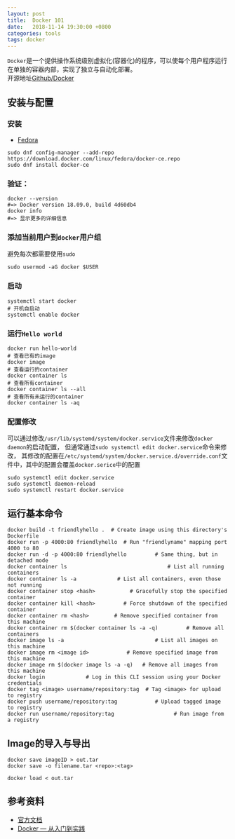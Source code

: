 ```yaml
---
layout: post
title:  Docker 101
date:   2018-11-14 19:30:00 +0800
categories: tools
tags: docker
---
```


`Docker`是一个提供操作系统级别虚拟化(容器化)的程序，可以使每个用户程序运行在单独的容器内部，实现了独立与自动化部署。  
开源地址[Github/Docker](https://github.com/docker/docker-ce)

## 安装与配置

### 安装

* [Fedora](https://docs.docker.com/install/linux/docker-ce/fedora/)

```shell
sudo dnf config-manager --add-repo https://download.docker.com/linux/fedora/docker-ce.repo
sudo dnf install docker-ce
```

### 验证：

```shell
docker --version
#=> Docker version 18.09.0, build 4d60db4
docker info
#=> 显示更多的详细信息
```

### 添加当前用户到`docker`用户组

避免每次都需要使用`sudo`

```shell
sudo usermod -aG docker $USER
```

### 启动

```shell
systemctl start docker
# 开机自启动
systemctl enable docker
```

### 运行`Hello world`

```shell
docker run hello-world
# 查看已有的image
docker image
# 查看运行的container
docker container ls
# 查看所有container
docker container ls --all
# 查看所有未运行的container
docker container ls -aq
```

### 配置修改

可以通过修改`/usr/lib/systemd/system/docker.service`文件来修改`docker daemon`的启动配置，
但通常通过`sudo systemctl edit docker.service`命令来修改，
其修改的配置在`/etc/systemd/system/docker.service.d/override.conf`文件中，其中的配置会覆盖`docker.serice`中的配置

```shell
sudo systemctl edit docker.service
sudo systemctl daemon-reload
sudo systemctl restart docker.service
```

## 运行基本命令

```shell
docker build -t friendlyhello .  # Create image using this directory's Dockerfile
docker run -p 4000:80 friendlyhello  # Run "friendlyname" mapping port 4000 to 80
docker run -d -p 4000:80 friendlyhello         # Same thing, but in detached mode
docker container ls                                # List all running containers
docker container ls -a             # List all containers, even those not running
docker container stop <hash>           # Gracefully stop the specified container
docker container kill <hash>         # Force shutdown of the specified container
docker container rm <hash>        # Remove specified container from this machine
docker container rm $(docker container ls -a -q)         # Remove all containers
docker image ls -a                             # List all images on this machine
docker image rm <image id>            # Remove specified image from this machine
docker image rm $(docker image ls -a -q)   # Remove all images from this machine
docker login             # Log in this CLI session using your Docker credentials
docker tag <image> username/repository:tag  # Tag <image> for upload to registry
docker push username/repository:tag            # Upload tagged image to registry
docker run username/repository:tag                   # Run image from a registry
```

## Image的导入与导出

```shell
docker save imageID > out.tar
docker save -o filename.tar <repo>:<tag>

docker load < out.tar
```

## 参考资料

* [官方文档](https://docs.docker.com/)
* [Docker — 从入门到实践](https://yeasy.gitbooks.io/docker_practice/content/)
